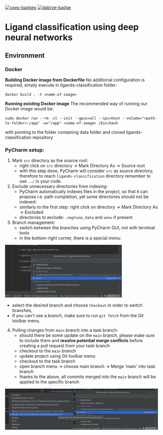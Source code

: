 [![uses-badges](https://img.shields.io/badge/uses-badges-blue.svg)](https://knowyourmeme.com/photos/325428-imagination-spongebob) 
[![dabrze-badge](https://img.shields.io/badge/makes-dabrze_smile-green.svg)](https://www.istockphoto.com/pl/wektor/du%C5%BCy-emotikon-u%C5%9Bmiechu-z-kciukiem-w-g%C3%B3r%C4%99-gm1124532572-295250550)

# Ligand classification using deep neural networks

## Environment

### Docker

**Building Docker image from Dockerfile**
No additional configuration is required, simply execute in ligands-classification folder:

```
docker build . -t <name-of-image>
```

**Running existing Docker image**
The recommended way of running our Docker image would be:

```
sudo docker run --rm -it --init --gpus=all --ipc=host --volume="<path-to-folder>:/app" -w="/app" <name-of-image> /bin/bash
```

with <path-to-folder> pointing to the folder containing data folder and cloned ligands-classification repository

### PyCharm setup: ###

1. Mark `src` directory as the source root:
    - right click on `src` directory -> Mark Directory As -> Source root
    - with this step done, PyCharm will consider `src` as source directory, therefore to reach `ligands-classification`
      directory remember to use `../` in your code.
2. Exclude unnecessary directories from indexing:
    - PyCharm automatically indexes files in the project, so that it can propose i.e. path completion, yet some
      directories should not be indexed:
    - similarly to the first step: right click on directory -> Mark Directory As -> Excluded
    - directories to exclude: `.neptune`, `data` and `venv` if present
3. Branch management:
    - switch between the branches using PyCharm GUI, not with terminal tools
    - in the bottom-right corner, there is a special menu:

![branch management](static/readme-images/branch-management-pycharm.jpg "branch management")

- select the desired branch and choose `Checkout` in order to switch branches,
- if you can't see a branch, make sure to run `git fetch` from the Git toolbar menu.

4. Pulling changes from `main` branch into a task branch:
    - should there be some update on the `main` branch, please make sure to include them and **resolve potential merge
      conflicts** before creating a pull request from your task branch
    - checkout to the `main` branch
    - update project using Git toolbar menu
    - checkout to the task branch
    - open branch menu -> choose main branch -> Merge 'main' into task branch
    - thanks to the above, all commits merged into the `main` branch will be applied to the specific branch

![update branch](static/readme-images/update-branch.jpg "update branch")
